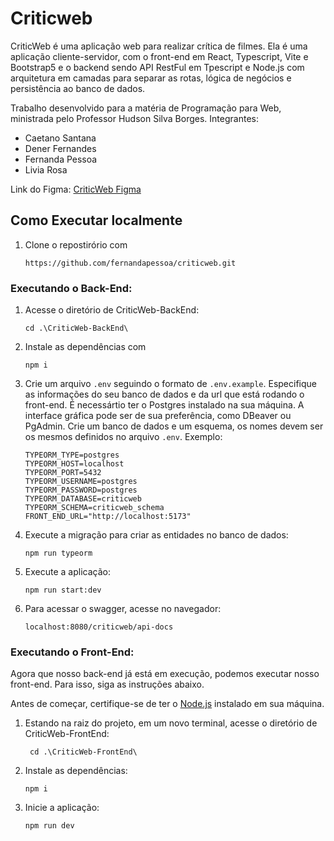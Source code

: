 # Criticweb

CriticWeb é uma aplicação web para realizar crítica de filmes. Ela é uma aplicação cliente-servidor, com o front-end em React, Typescript, Vite e Bootstrap5 e o backend sendo API RestFul em Tpescript e Node.js com arquitetura em camadas para separar as rotas, lógica de negócios e persistência ao banco de dados.

Trabalho desenvolvido para a matéria de Programação para Web, ministrada pelo Professor Hudson Silva Borges.
Integrantes:
- Caetano Santana
- Dener Fernandes
- Fernanda Pessoa
- Livia Rosa

Link do Figma: [CriticWeb Figma](https://www.figma.com/design/O6DZoAtm4VoGtO6TyGIGqV/CriticWeb?node-id=2-3&t=Lr9oqXfzm2ZSzyC7-1)

## Como Executar localmente

1. Clone o repostirório com 
  
    `https://github.com/fernandapessoa/criticweb.git`

### Executando o Back-End:

1. Acesse o diretório de CriticWeb-BackEnd:  
  
   `cd .\CriticWeb-BackEnd\`

2. Instale as dependências com 

    `npm i`

3.  Crie um arquivo `.env` seguindo o formato de `.env.example`. Especifique as informações do seu banco de dados e da url que está rodando o front-end. É necessártio ter o Postgres instalado na sua máquina. A interface gráfica pode ser de sua preferência, como DBeaver ou PgAdmin. Crie um banco de dados e um esquema, os nomes devem ser os mesmos definidos no arquivo `.env`. Exemplo:  

        
        TYPEORM_TYPE=postgres
        TYPEORM_HOST=localhost
        TYPEORM_PORT=5432
        TYPEORM_USERNAME=postgres
        TYPEORM_PASSWORD=postgres
        TYPEORM_DATABASE=criticweb
        TYPEORM_SCHEMA=criticweb_schema
        FRONT_END_URL="http://localhost:5173"
        
4. Execute a migração para criar as entidades no banco de dados:

    `npm run typeorm`

5. Execute a aplicação:  

    `npm run start:dev`

6. Para acessar o swagger, acesse no navegador:

    `localhost:8080/criticweb/api-docs`

### Executando o Front-End:

Agora que nosso back-end já está em execução, podemos executar nosso front-end. Para isso, siga as instruções abaixo.

Antes de começar, certifique-se de ter o [Node.js](https://nodejs.org/en/) instalado em sua máquina.

1. Estando na raiz do projeto, em um novo terminal, acesse o diretório de CriticWeb-FrontEnd:  

    ` cd .\CriticWeb-FrontEnd\`

2. Instale as dependências:

    `npm i`

3. Inicie a aplicação:

    `npm run dev`

